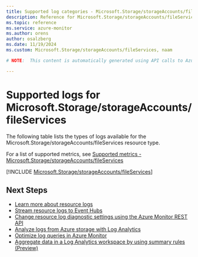 ```yaml
---
title: Supported log categories - Microsoft.Storage/storageAccounts/fileServices
description: Reference for Microsoft.Storage/storageAccounts/fileServices in Azure Monitor Logs.
ms.topic: reference
ms.service: azure-monitor
ms.author: orens
author: osalzberg
ms.date: 11/19/2024
ms.custom: Microsoft.Storage/storageAccounts/fileServices, naam

# NOTE:  This content is automatically generated using API calls to Azure. Any edits made on these files will be overwritten in the next run of the script. 

---
```





# Supported logs for Microsoft.Storage/storageAccounts/fileServices  
The following table lists the types of logs available for the Microsoft.Storage/storageAccounts/fileServices resource type.
  
  
  
For a list of supported metrics, see [Supported metrics - Microsoft.Storage/storageAccounts/fileServices](../supported-metrics/microsoft-storage-storageaccounts-fileservices-metrics.md)  
  

  
[!INCLUDE [Microsoft.Storage/storageAccounts/fileServices](~/reusable-content/ce-skilling/azure/includes/azure-monitor/reference/logs/microsoft-storage-storageaccounts-fileservices-logs-include.md)]  
  

## Next Steps

* [Learn more about resource logs](/azure/azure-monitor/essentials/platform-logs-overview)
* [Stream resource logs to Event Hubs](/azure/azure-monitor/essentials/resource-logs#send-to-azure-event-hubs)
* [Change resource log diagnostic settings using the Azure Monitor REST API](/rest/api/monitor/diagnosticsettings)
* [Analyze logs from Azure storage with Log Analytics](/azure/azure-monitor/essentials/resource-logs#send-to-log-analytics-workspace)
* [Optimize log queries in Azure Monitor](/azure/azure-monitor/logs/query-optimization)
* [Aggregate data in a Log Analytics workspace by using summary rules (Preview)](/azure/azure-monitor/logs/summary-rules)